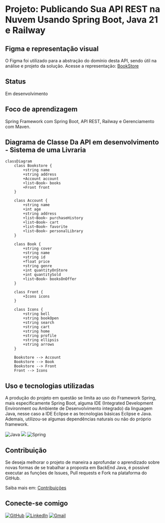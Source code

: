 # Projeto: Publicando Sua API REST na Nuvem Usando Spring Boot, Java 21 e Railway
## Figma e representação visual
O Figma foi utilizado para a abstração do domínio desta API, sendo útil na análise e projeto da solução.
Acesse a representação: [BookStore](https://www.figma.com/design/RBnvNT1wRCB1HQ6ri10mKA/Library?node-id=0-1&t=DDJ9a7llpA7zOfOs-1)
## Status
Em desenvolvimento
## Foco de aprendizagem
Spring Framework com Spring Boot, API REST, Railway e Gerenciamento com Maven.
## Diagrama de Classe Da API em desenvolvimento - Sistema de uma Livraria
```mermaid
classDiagram
    class Bookstore {
        +string name
        +string address
        +Account account
        +list~Book~ books
        +Front front
    }
    
    class Account {
        +string name
        +int age
        +string address
        +list~Book~ purchaseHistory
        +list~Book~ cart
        +list~Book~ favorite
        +list~Book~ personalLibrary
    }
    
    class Book {
        +string cover
        +string name
        +string id
        +float price
        +string genre
        +int quantityOnStore
        +int quantitySold
        +list~Book~ booksOnOffer
    }
    
    class Front {
        +Icons icons
    }
    
    class Icons {
        +string bell
        +string bookOpen
        +string search
        +string cart
        +string home
        +string profile
        +string ellipsis
        +string arrows
    }
    
    Bookstore --> Account
    Bookstore --> Book
    Bookstore --> Front
    Front --> Icons
```
## Uso e tecnologias utilizadas
A produção do projeto em questão se limita ao uso do Framework Spring, mais especificamente Spring Boot, alguma IDE (Integrated Development Environment ou Ambiente de Desenvolvimento integrado) da linguagem Java, nesse caso a IDE Eclipse e as tecnologias básicas Eclipse e Java. Ademais, utilizou-se algumas dependências naturais ou não do próprio framework.

![Java](https://img.shields.io/badge/java-%23ED8B00.svg?style=for-the-badge&logo=openjdk&logoColor=white) <img src="https://img.shields.io/badge/Eclipse-2C2255?style=for-the-badge&logo=eclipse&logoColor=white" /> ![Spring](https://img.shields.io/badge/spring-%236DB33F.svg?style=for-the-badge&logo=spring&logoColor=white)

## Contribuição
Se deseja melhorar o projeto de maneira a aprofundar o aprendizado sobre novas formas de se trabalhar a proposta em BackEnd Java, é possível executar as funções de Issues, Pull requests e Fork na plataforma do GitHub.

Saiba mais em: [Contribuições](https://docs.github.com/pt/get-started/exploring-projects-on-github/contributing-to-a-project)

## Conecte-se comigo
[![GitHub](https://img.shields.io/badge/GitHub-DC105D?style=for-the-badge&logo=github&logoColor=white)](https://github.com/Mescxll)
[![LinkedIn](https://img.shields.io/badge/LinkedIn-DC105D?style=for-the-badge&logo=linkedin&logoColor=white)](https://www.linkedin.com/in/maria-campos-0a670b2a4/)
[![Gmail](https://img.shields.io/badge/Gmail-DC105D?style=for-the-badge&logo=gmail&logoColor=white)](mailto:mariaeduardasantoscampos09@gmail.com)
